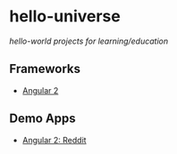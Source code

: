 # hello-universe
_hello-world projects for learning/education_

## Frameworks
- [Angular 2](/frameworks/angular2)

## Demo Apps
- [Angular 2: Reddit](/demos/reddit)
